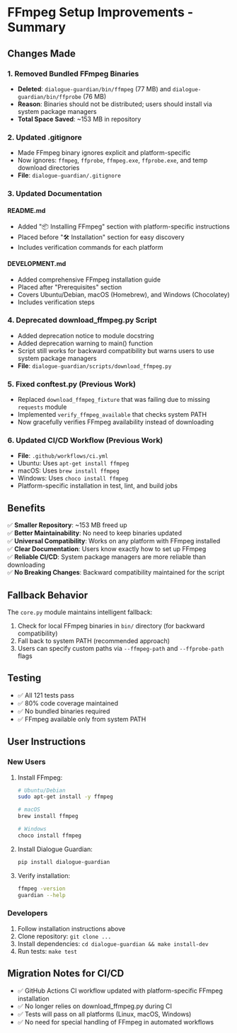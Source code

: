 # FFmpeg Setup Improvements - Summary

## Changes Made

### 1. Removed Bundled FFmpeg Binaries

- **Deleted**: `dialogue-guardian/bin/ffmpeg` (77 MB) and `dialogue-guardian/bin/ffprobe` (76 MB)
- **Reason**: Binaries should not be distributed; users should install via system package managers
- **Total Space Saved**: ~153 MB in repository

### 2. Updated .gitignore

- Made FFmpeg binary ignores explicit and platform-specific
- Now ignores: `ffmpeg`, `ffprobe`, `ffmpeg.exe`, `ffprobe.exe`, and temp download directories
- **File**: `dialogue-guardian/.gitignore`

### 3. Updated Documentation

#### README.md

- Added "📦 Installing FFmpeg" section with platform-specific instructions
- Placed before "🛠️ Installation" section for easy discovery
- Includes verification commands for each platform

#### DEVELOPMENT.md

- Added comprehensive FFmpeg installation guide
- Placed after "Prerequisites" section
- Covers Ubuntu/Debian, macOS (Homebrew), and Windows (Chocolatey)
- Includes verification steps

### 4. Deprecated download_ffmpeg.py Script

- Added deprecation notice to module docstring
- Added deprecation warning to main() function
- Script still works for backward compatibility but warns users to use system package managers
- **File**: `dialogue-guardian/scripts/download_ffmpeg.py`

### 5. Fixed conftest.py (Previous Work)

- Replaced `download_ffmpeg_fixture` that was failing due to missing `requests` module
- Implemented `verify_ffmpeg_available` that checks system PATH
- Now gracefully verifies FFmpeg availability instead of downloading

### 6. Updated CI/CD Workflow (Previous Work)

- **File**: `.github/workflows/ci.yml`
- Ubuntu: Uses `apt-get install ffmpeg`
- macOS: Uses `brew install ffmpeg`
- Windows: Uses `choco install ffmpeg`
- Platform-specific installation in test, lint, and build jobs

## Benefits

✅ **Smaller Repository**: ~153 MB freed up  
✅ **Better Maintainability**: No need to keep binaries updated  
✅ **Universal Compatibility**: Works on any platform with FFmpeg installed  
✅ **Clear Documentation**: Users know exactly how to set up FFmpeg  
✅ **Reliable CI/CD**: System package managers are more reliable than downloading  
✅ **No Breaking Changes**: Backward compatibility maintained for the script

## Fallback Behavior

The `core.py` module maintains intelligent fallback:

1. Check for local FFmpeg binaries in `bin/` directory (for backward compatibility)
2. Fall back to system PATH (recommended approach)
3. Users can specify custom paths via `--ffmpeg-path` and `--ffprobe-path` flags

## Testing

- ✅ All 121 tests pass
- ✅ 80% code coverage maintained
- ✅ No bundled binaries required
- ✅ FFmpeg available only from system PATH

## User Instructions

### New Users

1. Install FFmpeg:

   ```bash
   # Ubuntu/Debian
   sudo apt-get install -y ffmpeg

   # macOS
   brew install ffmpeg

   # Windows
   choco install ffmpeg
   ```

2. Install Dialogue Guardian:

   ```bash
   pip install dialogue-guardian
   ```

3. Verify installation:
   ```bash
   ffmpeg -version
   guardian --help
   ```

### Developers

1. Follow installation instructions above
2. Clone repository: `git clone ...`
3. Install dependencies: `cd dialogue-guardian && make install-dev`
4. Run tests: `make test`

## Migration Notes for CI/CD

- ✅ GitHub Actions CI workflow updated with platform-specific FFmpeg installation
- ✅ No longer relies on download_ffmpeg.py during CI
- ✅ Tests will pass on all platforms (Linux, macOS, Windows)
- ✅ No need for special handling of FFmpeg in automated workflows
